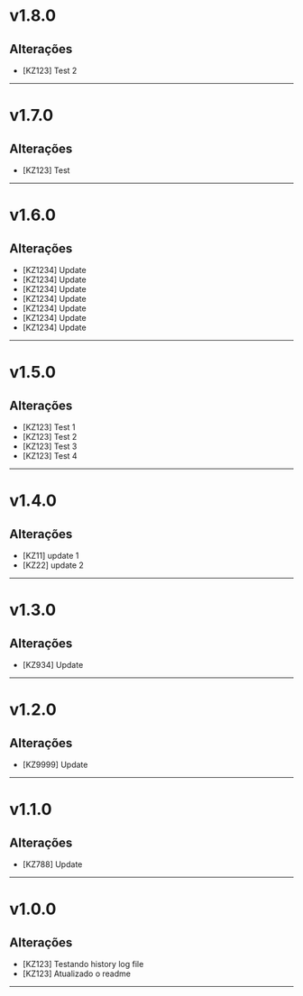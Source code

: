 # v1.8.0

## Alterações
- [KZ123] Test 2
---

# v1.7.0

## Alterações
- [KZ123] Test
---

# v1.6.0

## Alterações
- [KZ1234] Update
- [KZ1234] Update
- [KZ1234] Update
- [KZ1234] Update
- [KZ1234] Update
- [KZ1234] Update
- [KZ1234] Update
---

# v1.5.0

## Alterações
- [KZ123] Test 1
- [KZ123] Test 2
- [KZ123] Test 3
- [KZ123] Test 4
---

# v1.4.0

## Alterações
- [KZ11] update 1
- [KZ22] update 2
---

# v1.3.0

## Alterações
- [KZ934] Update
---


# v1.2.0

## Alterações
- [KZ9999] Update
---


# v1.1.0

## Alterações
- [KZ788] Update
---


# v1.0.0

## Alterações
- [KZ123] Testando history log file
- [KZ123] Atualizado o readme

---
